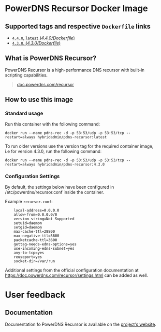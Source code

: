 # PowerDNS Recursor Docker Image

## Supported tags and respective `Dockerfile` links

- [`4.4.0`, `latest` (*4.4.0/Dockerfile*)](https://github.com/hybridadmin/docker-pdns-recursor/tree/main/4.4.0/Dockerfile)
- [`4.3.0`, (*4.3.0/Dockerfile*)](https://github.com/hybridadmin/docker-pdns-recursor/tree/main/4.3.0/Dockerfile)

## What is PowerDNS Recursor?

PowerDNS Recursor is a high-performance DNS recursor with built-in scripting capabilities.
> [doc.powerdns.com/recursor](https://doc.powerdns.com/recursor/)

## How to use this image

### Standard usage

Run this container with the following command:

```console
docker run --name pdns-rec -d -p 53:53/udp -p 53:53/tcp --restart=always hybridadmin/pdns-recursor:latest
```

To run older versions use the version tag for the required container image, i.e for version 4.3.0, run the following command:

```console
docker run --name pdns-rec -d -p 53:53/udp -p 53:53/tcp --restart=always hybridadmin/pdns-recursor:4.3.0
```


### Configuration Settings

By default, the settings below have been configured in /etc/powerdns/recursor.conf inside the container.

Example `recursor.conf`:
```
    local-address=0.0.0.0
    allow-from=0.0.0.0/0
    version-string=Not Supported
    setuid=daemon
    setgid=daemon
    max-cache-ttl=28800
    max-negative-ttl=3600
    packetcache-ttl=3600
    gettag-needs-edns-options=yes
    use-incoming-edns-subnet=yes
    any-to-tcp=yes
    reuseport=yes
    socket-dir=/var/run
```

Additional settings from the official configuration documentation at https://doc.powerdns.com/recursor/settings.html can be added as well.



# User feedback

## Documentation

Documentation fo PowerDNS Recursor is available on the [project's website](https://doc.powerdns.com/recursor/).
